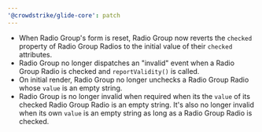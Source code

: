 ```yaml
---
'@crowdstrike/glide-core': patch
---
```


- When Radio Group's form is reset, Radio Group now reverts the `checked` property of Radio Group Radios to the initial value of their `checked` attributes.
- Radio Group no longer dispatches an "invalid" event when a Radio Group Radio is checked and `reportValidity()` is called.
- On initial render, Radio Group no longer unchecks a Radio Group Radio whose `value` is an empty string.
- Radio Group is no longer invalid when required when its the `value` of its checked Radio Group Radio is an empty string. It's also no longer invalid when its own `value` is an empty string as long as a Radio Group Radio is checked.
